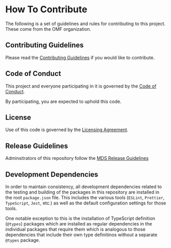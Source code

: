 # How To Contribute

The following is a set of guidelines and rules for contributing to this project. These come from the OMF organization.

## Contributing Guidelines

Please read the [Contributing Guidelines](https://github.com/openmobilityfoundation/mobility-data-specification/blob/master/CONTRIBUTING.md) if you would like to contribute.

## Code of Conduct

This project and everyone participating in it is governed by the [Code of Conduct](https://github.com/openmobilityfoundation/mobility-data-specification/blob/master/CODE_OF_CONDUCT.md).

By participating, you are expected to uphold this code.

## License

Use of this code is governed by the [Licensing Agreement](https://github.com/openmobilityfoundation/mobility-data-specification/blob/master/LICENSE).

## Release Guidelines

Adminsitrators of this repository follow the [MDS Release Guidelines](https://github.com/openmobilityfoundation/mobility-data-specification/blob/master/ReleaseGuidelines.md)

## Development Dependencies

In order to maintain consistency, all development dependencies related to the testing and building of the packages in this repository are installed in the root `package.json` file. This includes the various tools (`ESLint`, `Prettier`, `TypeScript`, `Jest`, etc.) as well as the default configuration settings for those tools.

One notable exception to this is the installation of TypeScript definition (`@types`) packages which are installed as regular dependencies in the individual packages that require them which is analogous to those dependencies that include their own type definitinos without a separate `@types` package.
